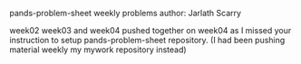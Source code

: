pands-problem-sheet
weekly problems
author: Jarlath Scarry

week02 week03 and week04 pushed together on week04 as I missed your instruction to setup pands-problem-sheet repository. (I had been pushing material weekly my mywork repository instead)
